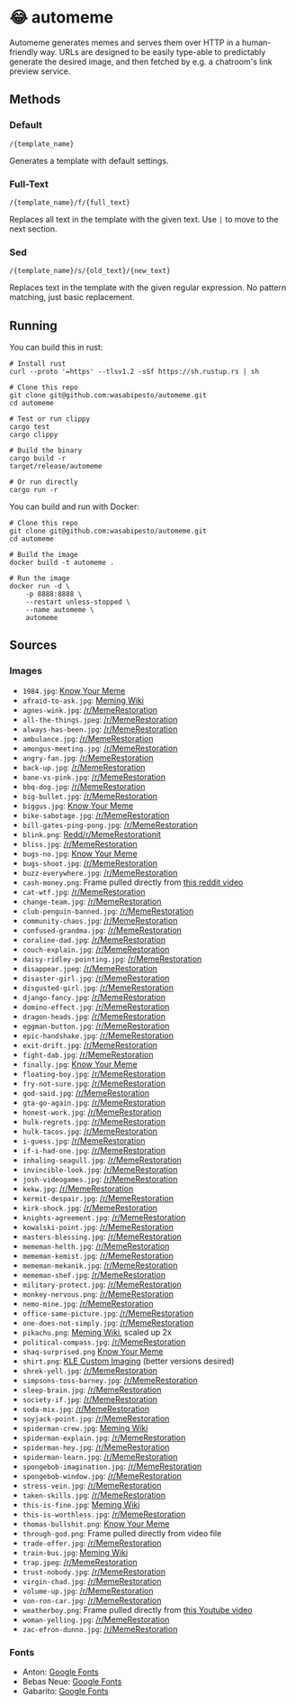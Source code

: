 # 😂 automeme

Automeme generates memes and serves them over HTTP in a human-friendly way. URLs are designed to be easily type-able to predictably generate the desired image, and then fetched by e.g. a chatroom's link preview service.

## Methods

### Default

`/{template_name}`

Generates a template with default settings.

### Full-Text

`/{template_name}/f/{full_text}`

Replaces all text in the template with the given text. Use `|` to move to the next section.

### Sed

`/{template_name}/s/{old_text}/{new_text}`

Replaces text in the template with the given regular expression. No pattern matching, just basic replacement.

## Running

You can build this in rust:

```
# Install rust
curl --proto '=https' --tlsv1.2 -sSf https://sh.rustup.rs | sh

# Clone this repo
git clone git@github.com:wasabipesto/automeme.git
cd automeme

# Test or run clippy
cargo test
cargo clippy

# Build the binary
cargo build -r
target/release/automeme

# Or run directly
cargo run -r
```

You can build and run with Docker:

```
# Clone this repo
git clone git@github.com:wasabipesto/automeme.git
cd automeme

# Build the image
docker build -t automeme .

# Run the image
docker run -d \
    -p 8888:8888 \
    --restart unless-stopped \
    --name automeme \
    automeme
```

## Sources

### Images

- `1984.jpg`: [Know Your Meme](templates/afraid-to-ask.json)
- `afraid-to-ask.jpg`: [Meming Wiki](https://en.meming.world/wiki/Afraid_To_Ask_Andy)
- `agnes-wink.jpg`: [/r/MemeRestoration](https://old.reddit.com/r/MemeRestoration/comments/rfjhs0/hd_meme_templates_database_800_files/)
- `all-the-things.jpeg`: [/r/MemeRestoration](https://old.reddit.com/r/MemeRestoration/comments/rfjhs0/hd_meme_templates_database_800_files/)
- `always-has-been.jpg`: [/r/MemeRestoration](https://old.reddit.com/r/MemeRestoration/comments/rfjhs0/hd_meme_templates_database_800_files/)
- `ambulance.jpg`: [/r/MemeRestoration](https://old.reddit.com/r/MemeRestoration/comments/rfjhs0/hd_meme_templates_database_800_files/)
- `amongus-meeting.jpg`: [/r/MemeRestoration](https://old.reddit.com/r/MemeRestoration/comments/rfjhs0/hd_meme_templates_database_800_files/)
- `angry-fan.jpg`: [/r/MemeRestoration](https://old.reddit.com/r/MemeRestoration/comments/rfjhs0/hd_meme_templates_database_800_files/)
- `back-up.jpg`: [/r/MemeRestoration](https://old.reddit.com/r/MemeRestoration/comments/rfjhs0/hd_meme_templates_database_800_files/)
- `bane-vs-pink.jpg`: [/r/MemeRestoration](https://old.reddit.com/r/MemeRestoration/comments/rfjhs0/hd_meme_templates_database_800_files/)
- `bbq-dog.jpg`: [/r/MemeRestoration](https://old.reddit.com/r/MemeRestoration/comments/rfjhs0/hd_meme_templates_database_800_files/)
- `big-bullet.jpg`: [/r/MemeRestoration](https://old.reddit.com/r/MemeRestoration/comments/rfjhs0/hd_meme_templates_database_800_files/)
- `biggus.jpg`: [Know Your Meme](https://knowyourmeme.com/memes/biggus-dickus)
- `bike-sabotage.jpg`: [/r/MemeRestoration](https://old.reddit.com/r/MemeRestoration/comments/rfjhs0/hd_meme_templates_database_800_files/)
- `bill-gates-ping-pong.jpg`: [/r/MemeRestoration](https://old.reddit.com/r/MemeRestoration/comments/rfjhs0/hd_meme_templates_database_800_files/)
- `blink.png`: [Redd/r/MemeRestorationit](https://old.reddit.com/r/MemeRestoration/comments/hqygs3/blinking_white_guy_carefully_adjusted_upscale/)
- `bliss.jpg`: [/r/MemeRestoration](https://old.reddit.com/r/MemeRestoration/comments/rfjhs0/hd_meme_templates_database_800_files/)
- `bugs-no.jpg`: [Know Your Meme](https://knowyourmeme.com/memes/bugs-bunnys-no)
- `bugs-shoot.jpg`: [/r/MemeRestoration](https://old.reddit.com/r/MemeRestoration/comments/rfjhs0/hd_meme_templates_database_800_files/)
- `buzz-everywhere.jpg`: [/r/MemeRestoration](https://old.reddit.com/r/MemeRestoration/comments/rfjhs0/hd_meme_templates_database_800_files/)
- `cash-money.png`: Frame pulled directly from [this reddit video](https://old.reddit.com/r/GODZILLA/comments/kn4tbt/that_wasnt_very_cash_money_of_you_godzilla/)
- `cat-wtf.jpg`: [/r/MemeRestoration](https://old.reddit.com/r/MemeRestoration/comments/rfjhs0/hd_meme_templates_database_800_files/)
- `change-team.jpg`: [/r/MemeRestoration](https://old.reddit.com/r/MemeRestoration/comments/rfjhs0/hd_meme_templates_database_800_files/)
- `club-penguin-banned.jpg`: [/r/MemeRestoration](https://old.reddit.com/r/MemeRestoration/comments/rfjhs0/hd_meme_templates_database_800_files/)
- `community-chaos.jpg`: [/r/MemeRestoration](https://old.reddit.com/r/MemeRestoration/comments/rfjhs0/hd_meme_templates_database_800_files/)
- `confused-grandma.jpg`: [/r/MemeRestoration](https://old.reddit.com/r/MemeRestoration/comments/rfjhs0/hd_meme_templates_database_800_files/)
- `coraline-dad.jpg`: [/r/MemeRestoration](https://old.reddit.com/r/MemeRestoration/comments/rfjhs0/hd_meme_templates_database_800_files/)
- `couch-explain.jpg`: [/r/MemeRestoration](https://old.reddit.com/r/MemeRestoration/comments/rfjhs0/hd_meme_templates_database_800_files/)
- `daisy-ridley-pointing.jpg`: [/r/MemeRestoration](https://old.reddit.com/r/MemeRestoration/comments/rfjhs0/hd_meme_templates_database_800_files/)
- `disappear.jpeg`: [/r/MemeRestoration](https://old.reddit.com/r/MemeRestoration/comments/rfjhs0/hd_meme_templates_database_800_files/)
- `disaster-girl.jpg`: [/r/MemeRestoration](https://old.reddit.com/r/MemeRestoration/comments/rfjhs0/hd_meme_templates_database_800_files/)
- `disgusted-girl.jpg`: [/r/MemeRestoration](https://old.reddit.com/r/MemeRestoration/comments/rfjhs0/hd_meme_templates_database_800_files/)
- `django-fancy.jpg`: [/r/MemeRestoration](https://old.reddit.com/r/MemeRestoration/comments/rfjhs0/hd_meme_templates_database_800_files/)
- `domino-effect.jpg`: [/r/MemeRestoration](https://old.reddit.com/r/MemeRestoration/comments/rfjhs0/hd_meme_templates_database_800_files/)
- `dragon-heads.jpg`: [/r/MemeRestoration](https://old.reddit.com/r/MemeRestoration/comments/rfjhs0/hd_meme_templates_database_800_files/)
- `eggman-button.jpg`: [/r/MemeRestoration](https://old.reddit.com/r/MemeRestoration/comments/rfjhs0/hd_meme_templates_database_800_files/)
- `epic-handshake.jpg`: [/r/MemeRestoration](https://old.reddit.com/r/MemeRestoration/comments/rfjhs0/hd_meme_templates_database_800_files/)
- `exit-drift.jpg`: [/r/MemeRestoration](https://old.reddit.com/r/MemeRestoration/comments/rfjhs0/hd_meme_templates_database_800_files/)
- `fight-dab.jpg`: [/r/MemeRestoration](https://old.reddit.com/r/MemeRestoration/comments/rfjhs0/hd_meme_templates_database_800_files/)
- `finally.jpg`: [Know Your Meme](https://knowyourmeme.com/photos/1670182-finally-synthetic-watermelon)
- `floating-boy.jpg`: [/r/MemeRestoration](https://old.reddit.com/r/MemeRestoration/comments/rfjhs0/hd_meme_templates_database_800_files/)
- `fry-not-sure.jpg`: [/r/MemeRestoration](https://old.reddit.com/r/MemeRestoration/comments/rfjhs0/hd_meme_templates_database_800_files/)
- `god-said.jpg`: [/r/MemeRestoration](https://old.reddit.com/r/MemeRestoration/comments/rfjhs0/hd_meme_templates_database_800_files/)
- `gta-go-again.jpg`: [/r/MemeRestoration](https://old.reddit.com/r/MemeRestoration/comments/rfjhs0/hd_meme_templates_database_800_files/)
- `honest-work.jpg`: [/r/MemeRestoration](https://old.reddit.com/r/MemeRestoration/comments/rfjhs0/hd_meme_templates_database_800_files/)
- `hulk-regrets.jpg`: [/r/MemeRestoration](https://old.reddit.com/r/MemeRestoration/comments/rfjhs0/hd_meme_templates_database_800_files/)
- `hulk-tacos.jpg`: [/r/MemeRestoration](https://old.reddit.com/r/MemeRestoration/comments/rfjhs0/hd_meme_templates_database_800_files/)
- `i-guess.jpg`: [/r/MemeRestoration](https://old.reddit.com/r/MemeRestoration/comments/rfjhs0/hd_meme_templates_database_800_files/)
- `if-i-had-one.jpg`: [/r/MemeRestoration](https://old.reddit.com/r/MemeRestoration/comments/rfjhs0/hd_meme_templates_database_800_files/)
- `inhaling-seagull.jpg`: [/r/MemeRestoration](https://old.reddit.com/r/MemeRestoration/comments/rfjhs0/hd_meme_templates_database_800_files/)
- `invincible-look.jpg`: [/r/MemeRestoration](https://old.reddit.com/r/MemeRestoration/comments/rfjhs0/hd_meme_templates_database_800_files/)
- `josh-videogames.jpg`: [/r/MemeRestoration](https://old.reddit.com/r/MemeRestoration/comments/rfjhs0/hd_meme_templates_database_800_files/)
- `kekw.jpg`: [/r/MemeRestoration](https://old.reddit.com/r/MemeRestoration/comments/rfjhs0/hd_meme_templates_database_800_files/)
- `kermit-despair.jpg`: [/r/MemeRestoration](https://old.reddit.com/r/MemeRestoration/comments/rfjhs0/hd_meme_templates_database_800_files/)
- `kirk-shock.jpg`: [/r/MemeRestoration](https://old.reddit.com/r/MemeRestoration/comments/rfjhs0/hd_meme_templates_database_800_files/)
- `knights-agreement.jpg`: [/r/MemeRestoration](https://old.reddit.com/r/MemeRestoration/comments/rfjhs0/hd_meme_templates_database_800_files/)
- `kowalski-point.jpg`: [/r/MemeRestoration](https://old.reddit.com/r/MemeRestoration/comments/rfjhs0/hd_meme_templates_database_800_files/)
- `masters-blessing.jpg`: [/r/MemeRestoration](https://old.reddit.com/r/MemeRestoration/comments/rfjhs0/hd_meme_templates_database_800_files/)
- `mememan-helth.jpg`: [/r/MemeRestoration](https://old.reddit.com/r/MemeRestoration/comments/rfjhs0/hd_meme_templates_database_800_files/)
- `mememan-kemist.jpg`: [/r/MemeRestoration](https://old.reddit.com/r/MemeRestoration/comments/rfjhs0/hd_meme_templates_database_800_files/)
- `mememan-mekanik.jpg`: [/r/MemeRestoration](https://old.reddit.com/r/MemeRestoration/comments/rfjhs0/hd_meme_templates_database_800_files/)
- `mememan-shef.jpg`: [/r/MemeRestoration](https://old.reddit.com/r/MemeRestoration/comments/rfjhs0/hd_meme_templates_database_800_files/)
- `military-protect.jpg`: [/r/MemeRestoration](https://old.reddit.com/r/MemeRestoration/comments/rfjhs0/hd_meme_templates_database_800_files/)
- `monkey-nervous.png`: [/r/MemeRestoration](https://old.reddit.com/r/MemeRestoration/comments/rfjhs0/hd_meme_templates_database_800_files/)
- `nemo-mine.jpg`: [/r/MemeRestoration](https://old.reddit.com/r/MemeRestoration/comments/rfjhs0/hd_meme_templates_database_800_files/)
- `office-same-picture.jpg`: [/r/MemeRestoration](https://old.reddit.com/r/MemeRestoration/comments/rfjhs0/hd_meme_templates_database_800_files/)
- `one-does-not-simply.jpg`: [/r/MemeRestoration](https://old.reddit.com/r/MemeRestoration/comments/rfjhs0/hd_meme_templates_database_800_files/)
- `pikachu.png`: [Meming Wiki](https://en.meming.world/wiki/Surprised_Pikachu), scaled up 2x
- `political-compass.jpg`: [/r/MemeRestoration](https://old.reddit.com/r/MemeRestoration/comments/rfjhs0/hd_meme_templates_database_800_files/)
- `shaq-surprised.png` [Know Your Meme](https://knowyourmeme.com/photos/1474527-shaqs-hot-ones-interview)
- `shirt.png`: [KLE Custom Imaging](https://klecustomimaging.com/product/t-shirt/) (better versions desired)
- `shrek-yell.jpg`: [/r/MemeRestoration](https://old.reddit.com/r/MemeRestoration/comments/rfjhs0/hd_meme_templates_database_800_files/)
- `simpsons-toss-barney.jpg`: [/r/MemeRestoration](https://old.reddit.com/r/MemeRestoration/comments/rfjhs0/hd_meme_templates_database_800_files/)
- `sleep-brain.jpg`: [/r/MemeRestoration](https://old.reddit.com/r/MemeRestoration/comments/rfjhs0/hd_meme_templates_database_800_files/)
- `society-if.jpg`: [/r/MemeRestoration](https://old.reddit.com/r/MemeRestoration/comments/rfjhs0/hd_meme_templates_database_800_files/)
- `soda-mix.jpg`: [/r/MemeRestoration](https://old.reddit.com/r/MemeRestoration/comments/rfjhs0/hd_meme_templates_database_800_files/)
- `soyjack-point.jpg`: [/r/MemeRestoration](https://old.reddit.com/r/MemeRestoration/comments/rfjhs0/hd_meme_templates_database_800_files/)
- `spiderman-crew.jpg`: [Meming Wiki](https://en.meming.world/wiki/Me_and_the_Boys)
- `spiderman-explain.jpg`: [/r/MemeRestoration](https://old.reddit.com/r/MemeRestoration/comments/rfjhs0/hd_meme_templates_database_800_files/)
- `spiderman-hey.jpg`: [/r/MemeRestoration](https://old.reddit.com/r/MemeRestoration/comments/rfjhs0/hd_meme_templates_database_800_files/)
- `spiderman-learn.jpg`: [/r/MemeRestoration](https://old.reddit.com/r/MemeRestoration/comments/rfjhs0/hd_meme_templates_database_800_files/)
- `spongebob-imagination.jpg`: [/r/MemeRestoration](https://old.reddit.com/r/MemeRestoration/comments/rfjhs0/hd_meme_templates_database_800_files/)
- `spongebob-window.jpg`: [/r/MemeRestoration](https://old.reddit.com/r/MemeRestoration/comments/rfjhs0/hd_meme_templates_database_800_files/)
- `stress-vein.jpg`: [/r/MemeRestoration](https://old.reddit.com/r/MemeRestoration/comments/rfjhs0/hd_meme_templates_database_800_files/)
- `taken-skills.jpg`: [/r/MemeRestoration](https://old.reddit.com/r/MemeRestoration/comments/rfjhs0/hd_meme_templates_database_800_files/)
- `this-is-fine.jpg`: [Meming Wiki](https://en.meming.world/wiki/This_Is_Fine)
- `this-is-worthless.jpg`: [/r/MemeRestoration](https://old.reddit.com/r/MemeRestoration/comments/rfjhs0/hd_meme_templates_database_800_files/)
- `thomas-bullshit.png`: [Know Your Meme](https://knowyourmeme.com/memes/thomas-had-never-seen-such-bullshit-before)
- `through-god.png`: Frame pulled directly from video file
- `trade-offer.jpg`: [/r/MemeRestoration](https://old.reddit.com/r/MemeRestoration/comments/rfjhs0/hd_meme_templates_database_800_files/)
- `train-bus.jpg`: [Meming Wiki](https://en.meming.world/wiki/Train_Hitting_School_Bus)
- `trap.jpeg`: [/r/MemeRestoration](https://old.reddit.com/r/MemeRestoration/comments/rfjhs0/hd_meme_templates_database_800_files/)
- `trust-nobody.jpg`: [/r/MemeRestoration](https://old.reddit.com/r/MemeRestoration/comments/rfjhs0/hd_meme_templates_database_800_files/)
- `virgin-chad.jpg`: [/r/MemeRestoration](https://old.reddit.com/r/MemeRestoration/comments/rfjhs0/hd_meme_templates_database_800_files/)
- `volume-up.jpg`: [/r/MemeRestoration](https://old.reddit.com/r/MemeRestoration/comments/rfjhs0/hd_meme_templates_database_800_files/)
- `von-ron-car.jpg`: [/r/MemeRestoration](https://old.reddit.com/r/MemeRestoration/comments/euoagt/ucantflys_request_vin_diesel_and_ron_weasley/)
- `weatherboy.png`: Frame pulled directly from [this Youtube video](https://youtu.be/py44k46RR_0)
- `woman-yelling.jpg`: [/r/MemeRestoration](https://old.reddit.com/r/MemeRestoration/comments/rfjhs0/hd_meme_templates_database_800_files/)
- `zac-efron-dunno.jpg`: [/r/MemeRestoration](https://old.reddit.com/r/MemeRestoration/comments/rfjhs0/hd_meme_templates_database_800_files/)

### Fonts

- Anton: [Google Fonts](https://fonts.google.com/specimen/Anton)
- Bebas Neue: [Google Fonts](https://fonts.google.com/specimen/Bebas+Neue)
- Gabarito: [Google Fonts](https://fonts.google.com/specimen/Gabarito)
